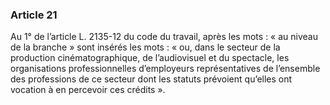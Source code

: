 ### Article 21
Au 1° de l’article L. 2135-12 du code du travail, après les mots : « au niveau de la
branche » sont insérés les mots : « ou, dans le secteur de la production cinématographique, de
l’audiovisuel et du spectacle, les organisations professionnelles d’employeurs représentatives de
l’ensemble des professions de ce secteur dont les statuts prévoient qu’elles ont vocation à en
percevoir ces crédits ».
